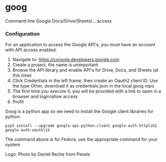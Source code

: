 # goog
Command line Google Docs/Drive/Sheets/... access

### Configuration
For an application to access the Google API's, you must have an account with API access enabled.

1. Navigate to: https://console.developers.google.com
2. Create a project, the name is unimportant
3. Browse the API library and enable API's for Drive, Docs, and Sheets (at this time)
4. Click Credentials in the left frame, then create an Oauth2 client ID. Use the type Other, download it as credentials.json in the local goog repo
5. The first time you execute it, you will be provided with a link to open in a browser and login/allow access
6. Profit


Goog is a python app so we need to install the Google client libraries for python.

```pip3 install --upgrade google-api-python-client google-auth-httplib2 google-auth-oauthlib```

The command above is for Fedora, use the appropriate command for your system.


Logo: Photo by Daniel Reche from Pexels

